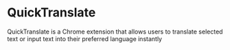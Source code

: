 # QuickTranslate
QuickTranslate is a Chrome extension that allows users to translate selected text or input text into their preferred language instantly
